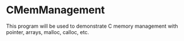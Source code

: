 # CMemManagement
This program will be used to demonstrate C memory management with pointer, arrays, malloc, calloc, etc.
